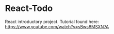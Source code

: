 # React-Todo
React introductory project. Tutorial found here: https://www.youtube.com/watch?v=sBws8MSXN7A
